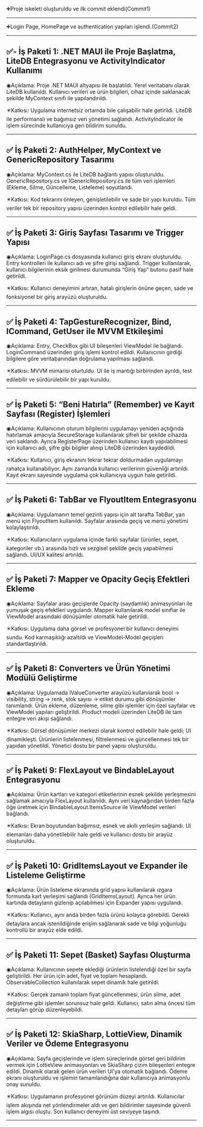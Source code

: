 
➕Proje iskeleti oluşturuldu ve ilk commit eklendi(Commit1)

----------------------------------------------------------------------------------------------------------------------------------------------------------------------------------------------------------------------------------------------------------------------------

➕Login Page, HomePage ve authentication yapıları işlendi.(Commit2)

----------------------------------------------------------------------------------------------------------------------------------------------------------------------------------------------------------------------------------------------------------------------------

✅- İş Paketi 1: .NET MAUI ile Proje Başlatma, LiteDB Entegrasyonu ve ActivityIndicator Kullanımı
----------------------------------------------------------------------------------------------------------------------------------------------------------------------------------------------------------------------------------------------------------------------------

◉Açıklama: Proje .NET MAUI altyapısı ile başlatıldı. Yerel veritabanı olarak LiteDB kullanıldı. Kullanıcı verileri ve ürün bilgileri, cihaz içinde saklanacak şekilde MyContext sınıfı ile yapılandırıldı.

✴️Katkısı: Uygulama internetsiz ortamda bile çalışabilir hale getirildi. LiteDB ile performanslı ve bağımsız veri yönetimi sağlandı. ActivityIndicator ile işlem sürecinde kullanıcıya geri bildirim sunuldu.

----------------------------------------------------------------------------------------------------------------------------------------------------------------------------------------------------------------------------------------------------------------------------

✅ İş Paketi 2: AuthHelper, MyContext ve GenericRepository Tasarımı
----------------------------------------------------------------------------------------------------------------------------------------------------------------------------------------------------------------------------------------------------------------------------

◉Açıklama: MyContext.cs ile LiteDB bağlantı yapısı oluşturuldu. GenericRepository.cs ve IGenericRepository.cs ile tüm veri işlemleri (Ekleme, Silme, Güncelleme, Listeleme) soyutlandı.

✴️Katkısı: Kod tekrarını önleyen, genişletilebilir ve sade bir yapı kuruldu. Tüm veriler tek bir repository yapısı üzerinden kontrol edilebilir hale geldi.

----------------------------------------------------------------------------------------------------------------------------------------------------------------------------------------------------------------------------------------------------------------------------

✅ İş Paketi 3: Giriş Sayfası Tasarımı ve Trigger Yapısı
----------------------------------------------------------------------------------------------------------------------------------------------------------------------------------------------------------------------------------------------------------------------------

◉Açıklama: LoginPage.cs dosyasında kullanıcı giriş ekranı oluşturuldu. Entry kontrolleri ile kullanıcı adı ve şifre girişi sağlandı. Trigger kullanılarak, kullanıcı bilgilerinin eksik girilmesi durumunda “Giriş Yap” butonu pasif hale getirildi.

✴️Katkısı: Kullanıcı deneyimini artıran, hatalı girişlerin önüne geçen, sade ve fonksiyonel bir giriş arayüzü oluşturuldu.

----------------------------------------------------------------------------------------------------------------------------------------------------------------------------------------------------------------------------------------------------------------------------


✅ İş Paketi 4: TapGestureRecognizer, Bind, ICommand, GetUser ile MVVM Etkileşimi
----------------------------------------------------------------------------------------------------------------------------------------------------------------------------------------------------------------------------------------------------------------------------

◉Açıklama: Entry, CheckBox gibi UI bileşenleri ViewModel ile bağlandı. LoginCommand üzerinden giriş işlemi kontrol edildi. Kullanıcının girdiği bilgilere göre veritabanından doğrulama yapılması sağlandı.

✴️Katkısı: MVVM mimarisi oturtuldu. UI ile iş mantığı birbirinden ayrıldı, test edilebilir ve sürdürülebilir bir yapı kuruldu.

----------------------------------------------------------------------------------------------------------------------------------------------------------------------------------------------------------------------------------------------------------------------------


✅ İş Paketi 5: “Beni Hatırla” (Remember) ve Kayıt Sayfası (Register) İşlemleri
----------------------------------------------------------------------------------------------------------------------------------------------------------------------------------------------------------------------------------------------------------------------------

◉Açıklama: Kullanıcının oturum bilgilerini uygulamayı yeniden açtığında hatırlamak amacıyla SecureStorage kullanılarak şifreli bir şekilde cihazda veri saklandı. Ayrıca RegisterPage üzerinden kullanıcı kaydı yapılabilmesi için kullanıcı adı, şifre gibi bilgiler alınıp LiteDB üzerinden kaydedildi.

✴️Katkısı: Kullanıcı, giriş ekranını tekrar tekrar doldurmadan uygulamayı rahatça kullanabiliyor. Aynı zamanda kullanıcı verilerinin güvenliği artırıldı. Kayıt ekranı sayesinde uygulama çok kullanıcıya uygun hale getirildi.

----------------------------------------------------------------------------------------------------------------------------------------------------------------------------------------------------------------------------------------------------------------------------


✅ İş Paketi 6: TabBar ve FlyoutItem Entegrasyonu
----------------------------------------------------------------------------------------------------------------------------------------------------------------------------------------------------------------------------------------------------------------------------

◉Açıklama: Uygulamanın temel gezinti yapısı için alt tarafta TabBar, yan menü için FlyoutItem kullanıldı. Sayfalar arasında geçiş ve menü yönetimi kolaylaştırıldı.

✴️Katkısı: Kullanıcıların uygulama içinde farklı sayfalar (ürünler, sepet, kategoriler vb.) arasında hızlı ve sezgisel şekilde geçiş yapabilmesi sağlandı. UI/UX kalitesi artırıldı.

----------------------------------------------------------------------------------------------------------------------------------------------------------------------------------------------------------------------------------------------------------------------------


✅ İş Paketi 7: Mapper ve Opacity Geçiş Efektleri Ekleme
----------------------------------------------------------------------------------------------------------------------------------------------------------------------------------------------------------------------------------------------------------------------------

◉Açıklama: Sayfalar arası geçişlerde Opacity (saydamlık) animasyonları ile yumuşak geçiş efektleri uygulandı. Mapper kullanılarak model sınıflar ile ViewModel arasındaki dönüşümler otomatik hale getirildi.

✴️Katkısı: Uygulama daha görsel ve profesyonel bir kullanıcı deneyimi sundu. Kod karmaşıklığı azaltıldı ve ViewModel-Model geçişleri standartlaştırıldı.

----------------------------------------------------------------------------------------------------------------------------------------------------------------------------------------------------------------------------------------------------------------------------


✅ İş Paketi 8: Converters ve Ürün Yönetimi Modülü Geliştirme
----------------------------------------------------------------------------------------------------------------------------------------------------------------------------------------------------------------------------------------------------------------------------

◉Açıklama: Uygulamada IValueConverter arayüzü kullanılarak bool → visibility, string → renk, stok sayısı → etiket durumu gibi dönüşümler tanımlandı. Ürün ekleme, düzenleme, silme gibi işlemler için özel sayfalar ve ViewModel yapıları geliştirildi. Product modeli üzerinden LiteDB ile tam entegre veri akışı sağlandı.

✴️Katkısı: Görsel dönüşümler merkezi olarak kontrol edilebilir hale geldi; UI dinamikleşti. Ürünlerin listelenmesi, filtrelenmesi ve güncellenmesi tek bir yapıdan yönetildi. Yönetici dostu bir panel yapısı oluşturuldu.

----------------------------------------------------------------------------------------------------------------------------------------------------------------------------------------------------------------------------------------------------------------------------


✅ İş Paketi 9: FlexLayout ve BindableLayout Entegrasyonu
----------------------------------------------------------------------------------------------------------------------------------------------------------------------------------------------------------------------------------------------------------------------------


◉Açıklama: Ürün kartları ve kategori etiketlerinin esnek şekilde yerleşmesini sağlamak amacıyla FlexLayout kullanıldı. Aynı veri kaynağından birden fazla öğe üretmek için BindableLayout.ItemsSource ile ViewModel verileri bağlandı.

✴️Katkısı: Ekran boyutundan bağımsız, esnek ve akıllı yerleşim sağlandı. UI elemanları daha yönetilebilir hale geldi ve kullanıcı dostu bir arayüz oluşturuldu.

----------------------------------------------------------------------------------------------------------------------------------------------------------------------------------------------------------------------------------------------------------------------------


✅ İş Paketi 10: GridItemsLayout ve Expander ile Listeleme Geliştirme
----------------------------------------------------------------------------------------------------------------------------------------------------------------------------------------------------------------------------------------------------------------------------


◉Açıklama: Ürün listeleme ekranında grid yapısı kullanılarak ızgara formunda kart yerleşimi sağlandı (GridItemsLayout). Ayrıca her ürün kartında detayların gizlenip açılabilmesi için Expander yapısı uygulandı.

✴️Katkısı: Kullanıcı, aynı anda birden fazla ürünü kolayca görebildi. Gerekli detaylara ancak istenildiğinde erişim sağlanarak sade ve bilgi yoğunluğu kontrollü bir arayüz elde edildi.

----------------------------------------------------------------------------------------------------------------------------------------------------------------------------------------------------------------------------------------------------------------------------


✅ İş Paketi 11: Sepet (Basket) Sayfası Oluşturma
----------------------------------------------------------------------------------------------------------------------------------------------------------------------------------------------------------------------------------------------------------------------------

◉Açıklama: Kullanıcının sepete eklediği ürünlerin listelendiği özel bir sayfa geliştirildi. Her ürün için adet, fiyat ve toplam hesaplandı. ObservableCollection kullanılarak sepet dinamik hale getirildi.

✴️Katkısı: Gerçek zamanlı toplam fiyat güncellenmesi, ürün silme, adet değiştirme gibi işlemler sorunsuz hale geldi. Kullanıcı, satın alma öncesi tüm detayları görüp düzenleyebildi.

----------------------------------------------------------------------------------------------------------------------------------------------------------------------------------------------------------------------------------------------------------------------------


✅ İş Paketi 12: SkiaSharp, LottieView, Dinamik Veriler ve Ödeme Entegrasyonu
----------------------------------------------------------------------------------------------------------------------------------------------------------------------------------------------------------------------------------------------------------------------------

◉Açıklama: Sayfa geçişlerinde ve işlem süreçlerinde görsel geri bildirim vermek için LottieView animasyonları ve SkiaSharp çizim bileşenleri entegre edildi. Dinamik olarak gelen ürün verileri UI'ya otomatik bağlandı. Ödeme ekranı oluşturuldu ve işlemin tamamlandığına dair kullanıcıya animasyonlu onay sunuldu.

✴️Katkısı: Uygulamanın profesyonel görünüm düzeyi artırıldı. Kullanıcılar işlem akışında net yönlendirmeler aldı ve geri bildirimler sayesinde güvenli işlem algısı oluştu. Son kullanıcı deneyimi üst seviyeye taşındı.

----------------------------------------------------------------------------------------------------------------------------------------------------------------------------------------------------------------------------------------------------------------------------

